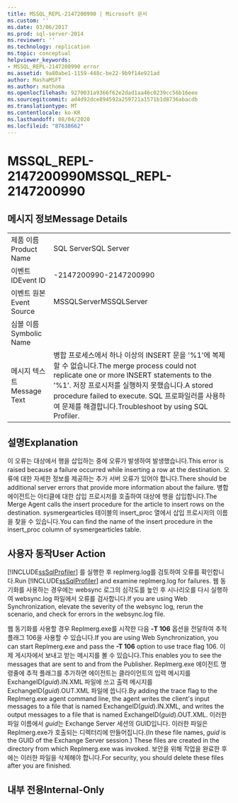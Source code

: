 ```yaml
---
title: MSSQL_REPL-2147200990 | Microsoft 문서
ms.custom: ''
ms.date: 03/06/2017
ms.prod: sql-server-2014
ms.reviewer: ''
ms.technology: replication
ms.topic: conceptual
helpviewer_keywords:
- MSSQL_REPL-2147200990 error
ms.assetid: 9a80abe1-1159-448c-be22-9b9f14e921ad
author: MashaMSFT
ms.author: mathoma
ms.openlocfilehash: 9270031a9366f62e2dad1aa46c0239cc56b16eee
ms.sourcegitcommit: ad4d92dce894592a259721a1571b1d8736abacdb
ms.translationtype: MT
ms.contentlocale: ko-KR
ms.lasthandoff: 08/04/2020
ms.locfileid: "87638662"
---
```

# <a name="mssql_repl-2147200990"></a><span data-ttu-id="42e09-102">MSSQL_REPL-2147200990</span><span class="sxs-lookup"><span data-stu-id="42e09-102">MSSQL_REPL-2147200990</span></span>
    
## <a name="message-details"></a><span data-ttu-id="42e09-103">메시지 정보</span><span class="sxs-lookup"><span data-stu-id="42e09-103">Message Details</span></span>  
  
|||  
|-|-|  
|<span data-ttu-id="42e09-104">제품 이름</span><span class="sxs-lookup"><span data-stu-id="42e09-104">Product Name</span></span>|<span data-ttu-id="42e09-105">SQL Server</span><span class="sxs-lookup"><span data-stu-id="42e09-105">SQL Server</span></span>|  
|<span data-ttu-id="42e09-106">이벤트 ID</span><span class="sxs-lookup"><span data-stu-id="42e09-106">Event ID</span></span>|<span data-ttu-id="42e09-107">-2147200990</span><span class="sxs-lookup"><span data-stu-id="42e09-107">-2147200990</span></span>|  
|<span data-ttu-id="42e09-108">이벤트 원본</span><span class="sxs-lookup"><span data-stu-id="42e09-108">Event Source</span></span>|<span data-ttu-id="42e09-109">MSSQLServer</span><span class="sxs-lookup"><span data-stu-id="42e09-109">MSSQLServer</span></span>|  
|<span data-ttu-id="42e09-110">심볼 이름</span><span class="sxs-lookup"><span data-stu-id="42e09-110">Symbolic Name</span></span>||  
|<span data-ttu-id="42e09-111">메시지 텍스트</span><span class="sxs-lookup"><span data-stu-id="42e09-111">Message Text</span></span>|<span data-ttu-id="42e09-112">병합 프로세스에서 하나 이상의 INSERT 문을 '%1'에 복제할 수 없습니다.</span><span class="sxs-lookup"><span data-stu-id="42e09-112">The merge process could not replicate one or more INSERT statements to the '%1'.</span></span> <span data-ttu-id="42e09-113">저장 프로시저를 실행하지 못했습니다.</span><span class="sxs-lookup"><span data-stu-id="42e09-113">A stored procedure failed to execute.</span></span> <span data-ttu-id="42e09-114">SQL 프로파일러를 사용하여 문제를 해결합니다.</span><span class="sxs-lookup"><span data-stu-id="42e09-114">Troubleshoot by using SQL Profiler.</span></span>|  
  
## <a name="explanation"></a><span data-ttu-id="42e09-115">설명</span><span class="sxs-lookup"><span data-stu-id="42e09-115">Explanation</span></span>  
 <span data-ttu-id="42e09-116">이 오류는 대상에서 행을 삽입하는 중에 오류가 발생하여 발생했습니다.</span><span class="sxs-lookup"><span data-stu-id="42e09-116">This error is raised because a failure occurred while inserting a row at the destination.</span></span> <span data-ttu-id="42e09-117">오류에 대한 자세한 정보를 제공하는 추가 서버 오류가 있어야 합니다.</span><span class="sxs-lookup"><span data-stu-id="42e09-117">There should be additional server errors that provide more information about the failure.</span></span> <span data-ttu-id="42e09-118">병합 에이전트는 아티클에 대한 삽입 프로시저를 호출하여 대상에 행을 삽입합니다.</span><span class="sxs-lookup"><span data-stu-id="42e09-118">The Merge Agent calls the insert procedure for the article to insert rows on the destination.</span></span> <span data-ttu-id="42e09-119">sysmergearticles 테이블의 insert_proc 열에서 삽입 프로시저의 이름을 찾을 수 있습니다.</span><span class="sxs-lookup"><span data-stu-id="42e09-119">You can find the name of the insert procedure in the insert_proc column of sysmergearticles table.</span></span>  
  
## <a name="user-action"></a><span data-ttu-id="42e09-120">사용자 동작</span><span class="sxs-lookup"><span data-stu-id="42e09-120">User Action</span></span>  
 <span data-ttu-id="42e09-121">[!INCLUDE[ssSqlProfiler](../../includes/sssqlprofiler-md.md)] 를 실행한 후 replmerg.log를 검토하여 오류를 확인합니다.</span><span class="sxs-lookup"><span data-stu-id="42e09-121">Run [!INCLUDE[ssSqlProfiler](../../includes/sssqlprofiler-md.md)] and examine replmerg.log for failures.</span></span> <span data-ttu-id="42e09-122">웹 동기화를 사용하는 경우에는 websync 로그의 심각도를 높인 후 시나리오를 다시 실행하여 websync.log 파일에서 오류를 검사합니다.</span><span class="sxs-lookup"><span data-stu-id="42e09-122">If you are using Web Synchronization, elevate the severity of the websync log, rerun the scenario, and check for errors in the websync.log file.</span></span>  
  
 <span data-ttu-id="42e09-123">웹 동기화를 사용할 경우 Replmerg.exe를 시작한 다음 **-T 106** 옵션을 전달하여 추적 플래그 106을 사용할 수 있습니다.</span><span class="sxs-lookup"><span data-stu-id="42e09-123">If you are using Web Synchronization, you can start Replmerg.exe and pass the **-T 106** option to use trace flag 106.</span></span> <span data-ttu-id="42e09-124">이제 게시자에서 보내고 받는 메시지를 볼 수 있습니다.</span><span class="sxs-lookup"><span data-stu-id="42e09-124">This enables you to see the messages that are sent to and from the Publisher.</span></span> <span data-ttu-id="42e09-125">Replmerg.exe 에이전트 명령줄에 추적 플래그를 추가하면 에이전트는 클라이언트의 입력 메시지를 ExchangeID(*guid*).IN.XML 파일에 쓰고 출력 메시지를 ExchangeID(*guid*).OUT.XML 파일에 씁니다.</span><span class="sxs-lookup"><span data-stu-id="42e09-125">By adding the trace flag to the Replmerg.exe agent command line, the agent writes the client's input messages to a file that is named ExchangeID(*guid*).IN.XML, and writes the output messages to a file that is named ExchangeID(*guid*).OUT.XML.</span></span> <span data-ttu-id="42e09-126">이러한 파일 이름에서 *guid*는 Exchange Server 세션의 GUID입니다. 이러한 파일은 Replmerg.exe가 호출되는 디렉터리에 만들어집니다.</span><span class="sxs-lookup"><span data-stu-id="42e09-126">(In these file names, *guid* is the GUID of the Exchange Server session.) These files are created in the directory from which Replmerg.exe was invoked.</span></span> <span data-ttu-id="42e09-127">보안을 위해 작업을 완료한 후에는 이러한 파일을 삭제해야 합니다.</span><span class="sxs-lookup"><span data-stu-id="42e09-127">For security, you should delete these files after you are finished.</span></span>  
  
## <a name="internal-only"></a><span data-ttu-id="42e09-128">내부 전용</span><span class="sxs-lookup"><span data-stu-id="42e09-128">Internal-Only</span></span>  
  
